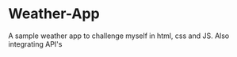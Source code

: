 # Weather-App
A sample weather app to challenge myself in html, css and JS. Also integrating API's 
